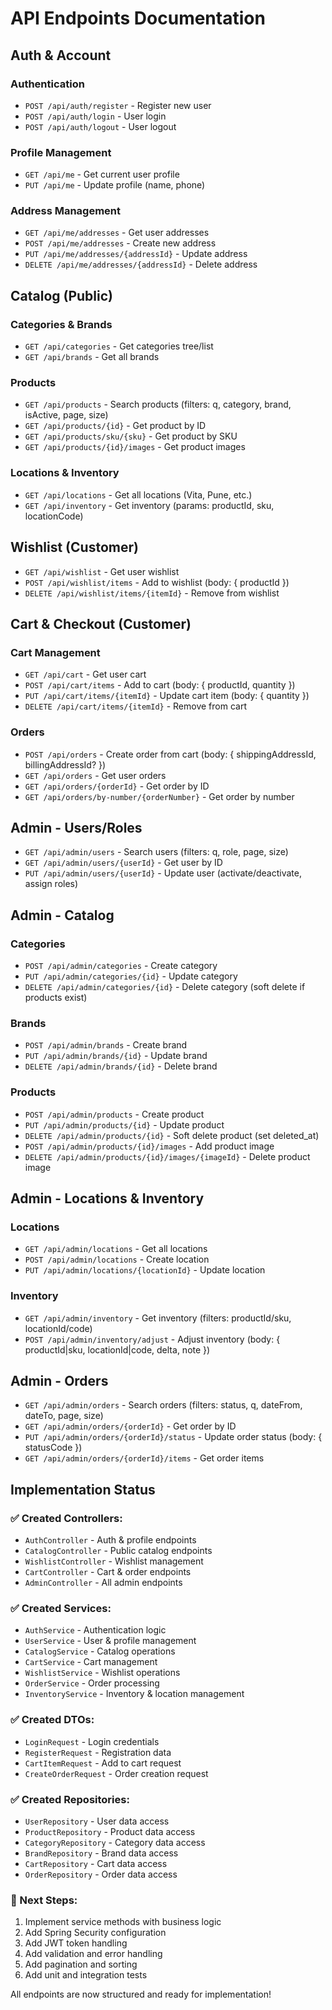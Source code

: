 # API Endpoints Documentation

## Auth & Account

### Authentication
- `POST /api/auth/register` - Register new user
- `POST /api/auth/login` - User login
- `POST /api/auth/logout` - User logout

### Profile Management
- `GET /api/me` - Get current user profile
- `PUT /api/me` - Update profile (name, phone)

### Address Management
- `GET /api/me/addresses` - Get user addresses
- `POST /api/me/addresses` - Create new address
- `PUT /api/me/addresses/{addressId}` - Update address
- `DELETE /api/me/addresses/{addressId}` - Delete address

## Catalog (Public)

### Categories & Brands
- `GET /api/categories` - Get categories tree/list
- `GET /api/brands` - Get all brands

### Products
- `GET /api/products` - Search products (filters: q, category, brand, isActive, page, size)
- `GET /api/products/{id}` - Get product by ID
- `GET /api/products/sku/{sku}` - Get product by SKU
- `GET /api/products/{id}/images` - Get product images

### Locations & Inventory
- `GET /api/locations` - Get all locations (Vita, Pune, etc.)
- `GET /api/inventory` - Get inventory (params: productId, sku, locationCode)

## Wishlist (Customer)

- `GET /api/wishlist` - Get user wishlist
- `POST /api/wishlist/items` - Add to wishlist (body: { productId })
- `DELETE /api/wishlist/items/{itemId}` - Remove from wishlist

## Cart & Checkout (Customer)

### Cart Management
- `GET /api/cart` - Get user cart
- `POST /api/cart/items` - Add to cart (body: { productId, quantity })
- `PUT /api/cart/items/{itemId}` - Update cart item (body: { quantity })
- `DELETE /api/cart/items/{itemId}` - Remove from cart

### Orders
- `POST /api/orders` - Create order from cart (body: { shippingAddressId, billingAddressId? })
- `GET /api/orders` - Get user orders
- `GET /api/orders/{orderId}` - Get order by ID
- `GET /api/orders/by-number/{orderNumber}` - Get order by number

## Admin - Users/Roles

- `GET /api/admin/users` - Search users (filters: q, role, page, size)
- `GET /api/admin/users/{userId}` - Get user by ID
- `PUT /api/admin/users/{userId}` - Update user (activate/deactivate, assign roles)

## Admin - Catalog

### Categories
- `POST /api/admin/categories` - Create category
- `PUT /api/admin/categories/{id}` - Update category
- `DELETE /api/admin/categories/{id}` - Delete category (soft delete if products exist)

### Brands
- `POST /api/admin/brands` - Create brand
- `PUT /api/admin/brands/{id}` - Update brand
- `DELETE /api/admin/brands/{id}` - Delete brand

### Products
- `POST /api/admin/products` - Create product
- `PUT /api/admin/products/{id}` - Update product
- `DELETE /api/admin/products/{id}` - Soft delete product (set deleted_at)
- `POST /api/admin/products/{id}/images` - Add product image
- `DELETE /api/admin/products/{id}/images/{imageId}` - Delete product image

## Admin - Locations & Inventory

### Locations
- `GET /api/admin/locations` - Get all locations
- `POST /api/admin/locations` - Create location
- `PUT /api/admin/locations/{locationId}` - Update location

### Inventory
- `GET /api/admin/inventory` - Get inventory (filters: productId/sku, locationId/code)
- `POST /api/admin/inventory/adjust` - Adjust inventory (body: { productId|sku, locationId|code, delta, note })

## Admin - Orders

- `GET /api/admin/orders` - Search orders (filters: status, q, dateFrom, dateTo, page, size)
- `GET /api/admin/orders/{orderId}` - Get order by ID
- `PUT /api/admin/orders/{orderId}/status` - Update order status (body: { statusCode })
- `GET /api/admin/orders/{orderId}/items` - Get order items

## Implementation Status

### ✅ Created Controllers:
- `AuthController` - Auth & profile endpoints
- `CatalogController` - Public catalog endpoints
- `WishlistController` - Wishlist management
- `CartController` - Cart & order endpoints
- `AdminController` - All admin endpoints

### ✅ Created Services:
- `AuthService` - Authentication logic
- `UserService` - User & profile management
- `CatalogService` - Catalog operations
- `CartService` - Cart management
- `WishlistService` - Wishlist operations
- `OrderService` - Order processing
- `InventoryService` - Inventory & location management

### ✅ Created DTOs:
- `LoginRequest` - Login credentials
- `RegisterRequest` - Registration data
- `CartItemRequest` - Add to cart request
- `CreateOrderRequest` - Order creation request

### ✅ Created Repositories:
- `UserRepository` - User data access
- `ProductRepository` - Product data access
- `CategoryRepository` - Category data access
- `BrandRepository` - Brand data access
- `CartRepository` - Cart data access
- `OrderRepository` - Order data access

### 🔄 Next Steps:
1. Implement service methods with business logic
2. Add Spring Security configuration
3. Add JWT token handling
4. Add validation and error handling
5. Add pagination and sorting
6. Add unit and integration tests

All endpoints are now structured and ready for implementation!